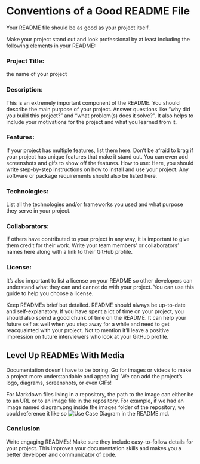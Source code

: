# Conventions of a Good README File
Your README file should be as good as your project itself.

Make your project stand out and look professional by at least including the following elements in your README:

### Project Title: 
the name of your project

### Description: 
This is an extremely important component of the README. You should describe the main purpose of your project. Answer questions like “why did you build this project?” and “what problem(s) does it solve?”. It also helps to include your motivations for the project and what you learned from it.

### Features: 
If your project has multiple features, list them here. Don’t be afraid to brag if your project has unique features that make it stand out. You can even add screenshots and gifs to show off the features.
How to use: Here, you should write step-by-step instructions on how to install and use your project. Any software or package requirements should also be listed here.

### Technologies: 
List all the technologies and/or frameworks you used and what purpose they serve in your project.

### Collaborators: 
If others have contributed to your project in any way, it is important to give them credit for their work. Write your team members’ or collaborators’ names here along with a link to their GitHub profile.

### License: 
It’s also important to list a license on your README so other developers can understand what they can and cannot do with your project. You can use this guide to help you choose a license.

Keep READMEs brief but detailed. README should always be up-to-date and self-explanatory. If you have spent a lot of time on your project, you should also spend a good chunk of time on the README. It can help your future self as well when you step away for a while and need to get reacquainted with your project. Not to mention it’ll leave a positive impression on future interviewers who look at your GitHub profile.


## Level Up READMEs With Media
Documentation doesn’t have to be boring. Go for images or videos to make a project more understandable and appealing! We can add the project’s logo, diagrams, screenshots, or even GIFs!

For Markdown files living in a repository, the path to the image can either be to an URL or to an image file in the repository. For example, if we had an image named diagram.png inside the images folder of the repository, we could reference it like so ![Use Case Diagram](./images/diagram.png) in the README.md.

### Conclusion
Write engaging READMEs! Make sure they include easy-to-follow details for your project. This improves your documentation skills and makes you a better developer and communicator of code.
